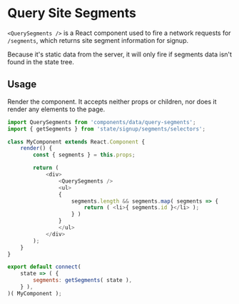 Query Site Segments
===========================

`<QuerySegments />` is a React component used to fire a network requests for `/segments`, which returns site segment information for signup.

Because it's static data from the server, it will only fire if segments data isn't found in the state tree.

## Usage

Render the component. It accepts neither props or children, nor does it render any elements to the page.

```js
import QuerySegments from 'components/data/query-segments';
import { getSegments } from 'state/signup/segments/selectors';

class MyComponent extends React.Component {
	render() {
		const { segments } = this.props;

		return (
			<div>
				<QuerySegments />
				<ul>
				{
					segments.length && segments.map( segments => {
						return ( <li>{ segments.id }</li> );
					} )
				}
				</ul>
			</div>
		);
	}
}

export default connect(
	state => ( {
		segments: getSegments( state ),
	} ),
)( MyComponent );

```

